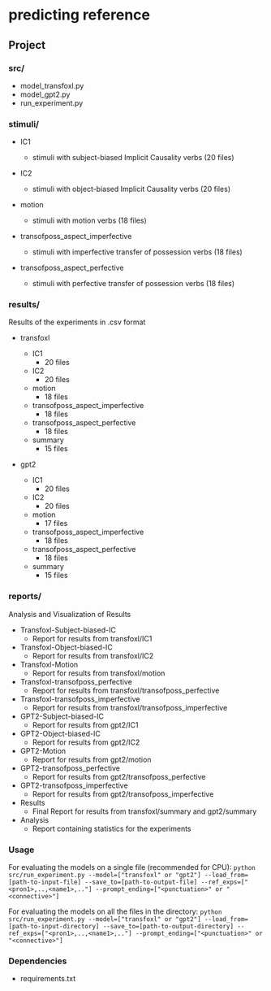 # predicting reference

## Project

### src/
- model_transfoxl.py
- model_gpt2.py
- run_experiment.py

### stimuli/

- IC1 
	- stimuli with subject-biased Implicit Causality verbs (20 files)

- IC2
	- stimuli with object-biased Implicit Causality verbs (20 files)

- motion
	- stimuli with motion verbs (18 files)

- transofposs_aspect_imperfective
	- stimuli with imperfective transfer of possession verbs (18 files)

- transofposs_aspect_perfective
	- stimuli with perfective transfer of possession verbs (18 files)



### results/

Results of the experiments in .csv format

- transfoxl
	- IC1
		- 20 files
	- IC2
		- 20 files
	- motion
		- 18 files
	- transofposs_aspect_imperfective
		- 18 files
	- transofposs_aspect_perfective
		- 18 files
	- summary
		- 15 files

- gpt2
	- IC1
		- 20 files
	- IC2
		- 20 files
	- motion
		- 17 files
	- transofposs_aspect_imperfective
		- 18 files
	- transofposs_aspect_perfective
		- 18 files
	- summary
		- 15 files

### reports/
Analysis and Visualization of Results
- Transfoxl-Subject-biased-IC
	- Report for results from transfoxl/IC1
- Transfoxl-Object-biased-IC
	- Report for results from transfoxl/IC2
- Transfoxl-Motion
	- Report for results from transfoxl/motion
- Transfoxl-transofposs_perfective
	- Report for results from transfoxl/transofposs_perfective
- Transfoxl-transofposs_imperfective
	- Report for results from transfoxl/transofposs_imperfective
- GPT2-Subject-biased-IC
	- Report for results from gpt2/IC1
- GPT2-Object-biased-IC
	- Report for results from gpt2/IC2
- GPT2-Motion
	- Report for results from gpt2/motion
- GPT2-transofposs_perfective
	- Report for results from gpt2/transofposs_perfective
- GPT2-transofposs_imperfective
	- Report for results from gpt2/transofposs_imperfective
- Results
	- Final Report for results from transfoxl/summary and gpt2/summary
- Analysis
  - Report containing statistics for the experiments

### Usage

For evaluating the models on a single file (recommended for CPU):
```python src/run_experiment.py --model=["transfoxl" or "gpt2"] --load_from=[path-to-input-file] --save_to=[path-to-output-file] --ref_exps=["<pron1>,..,<name1>,.."] --prompt_ending=["<punctuation>" or "<connective>"]```


For evaluating the models on all the files in the directory:
```python src/run_experiment.py --model=["transfoxl" or "gpt2"] --load_from=[path-to-input-directory] --save_to=[path-to-output-directory] --ref_exps=["<pron1>,..,<name1>,.."] --prompt_ending=["<punctuation>" or "<connective>"]```

### Dependencies
- requirements.txt




